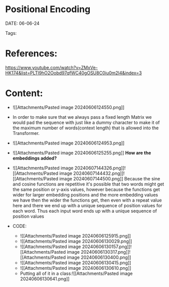 
# Positional Encoding


DATE:  06-06-24


Tags:

# References:

https://www.youtube.com/watch?v=ZMxVe-HK174&list=PLTl9hO2Oobd97qfWC40gOSU8C0iu0m2l4&index=3




# Content:


- ![[Attachments/Pasted image 20240606124550.png]]
- In order to make sure that we always pass a fixed length Matrix we would pad the sequence with just like a dummy character to make it of the maximum number of words(context length) that is allowed into the Transformer.

- ![[Attachments/Pasted image 20240606124953.png]]
- ![[Attachments/Pasted image 20240606125255.png]]
**How are the embeddings added?**

- ![[Attachments/Pasted image 20240607144326.png]]![[Attachments/Pasted image 20240607144432.png]]![[Attachments/Pasted image 20240607144500.png]]
Because the sine and cosine functions are repetitive it's possible that two words might get the same position or y-axis values, however because the functions get wider for larger embedding positions and the more embedding values we have then the wider the functions get, then even with a repeat value here and there we end up with a unique sequence of position values for each word. Thus each input word ends up with a unique sequence of position values







- CODE:
	- ![[Attachments/Pasted image 20240606125915.png]]
	- ![[Attachments/Pasted image 20240606130029.png]]
	- ![[Attachments/Pasted image 20240606130157.png]]![[Attachments/Pasted image 20240606130317.png]]![[Attachments/Pasted image 20240606130400.png]]
	- ![[Attachments/Pasted image 20240606130415.png]]
	- ![[Attachments/Pasted image 20240606130610.png]]
	- Putting all of it in a class:![[Attachments/Pasted image 20240606130641.png]]